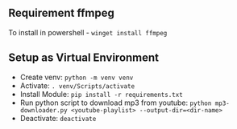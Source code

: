 ## Requirement ffmpeg
To install in powershell - `winget install ffmpeg`

## Setup as Virtual Environment
- Create venv: `python -m venv venv`
- Activate: `. venv/Scripts/activate`
- Install Module: `pip install -r requirements.txt`
- Run python script to download mp3 from youtube: `python mp3-downloader.py <youtube-playlist> --output-dir=<dir-name>`
- Deactivate: `deactivate`
